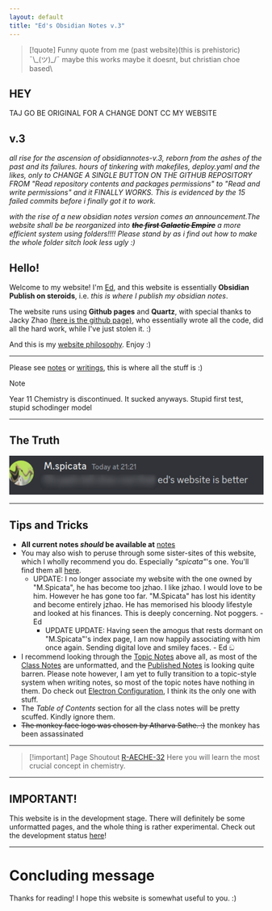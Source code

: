 ```yaml
---
layout: default
title: "Ed's Obsidian Notes v.3"
---
```


> [!quote] Funny quote from me (past website)(this is prehistoric)
> ¯\\\_(ツ)\_/¯ maybe this works maybe it doesnt, but christian choe based\

## HEY
TAJ GO BE ORIGINAL FOR A CHANGE DONT CC MY WEBSITE

## v.3
*all rise for the ascension of obsidiannotes-v.3, reborn from the ashes of the past and its failures. hours of tinkering with makefiles, deploy.yaml and the likes, only to CHANGE A SINGLE BUTTON ON THE GITHUB REPOSITORY FROM "Read repository contents and packages permissions" to "Read and write permissions" and it FINALLY WORKS. This is evidenced by the 15 failed commits before i finally got it to work.*

*with the rise of a new obsidian notes version comes an announcement.The website shall be be reorganized into **~~the first Galactic Empire~~** a more efficient system using folders!!!! Please stand by as i find out how to make the whole folder sitch look less ugly :)*

## Hello!

Welcome to my website! I'm [Ed](about.md), and this website is essentially **Obsidian Publish on steroids**, i.e. *this is where I publish my obsidian notes*. 

The website runs using **Github pages** and **Quartz**, with special thanks to Jacky Zhao [(here is the github page)](https://github.com/jackyzha0), who essentially wrote all the code, did all the hard work, while I've just stolen it. :)

And this is my [website philosophy](20-12-2022%20Website%20Philosophy). Enjoy :)

___

Please see [notes](notes.md) or [writings](Writings.md), this is where all the stuff is :)

> [!NOTE]
> Year 11 Chemistry is discontinued. It sucked anyways. Stupid first test, stupid schodinger model

___

## The Truth

![](000_Files/000a_images/fax.png)

___

## Tips and Tricks

- **All current notes *should* be available at** [notes](notes.md) 
- You may also wish to peruse through some sister-sites of this website, which I wholly recommend you do. Especially *"spicata"*'s one. You'll find them all [here](https://notes-coalition.github.io/).
	- UPDATE: I no longer associate my website with the one owned by "M.Spicata", he has become too jzhao. I like jzhao. I would  love to be him. However he has gone too far. "M.Spicata" has lost his identity and become entirely jzhao. He has memorised his bloody lifestyle and looked at his finances. This is deeply concerning. Not poggers. - Ed
		- UPDATE UPDATE: Having seen the amogus that rests dormant on "M.Spicata"'s index page, I am now happily associating with him once again. Sending digital love and smiley faces. - Ed ඞ
- I recommend looking through the [Topic Notes](AECHE%20Topic%20Notes.md) above all, as most of the [Class Notes](AECHE%20Class%20Notes.md) are unformatted, and the [Published Notes](AECHE%20Published%20Notes.md) is looking quite barren. Please note however, I am yet to fully transition to a topic-style system when writing notes, so most of the topic notes have nothing in them. Do check out [Electron Configuration](Electron%20Configuration.md), I think its the only one with stuff.
- The *Table of Contents* section for all the class notes will be pretty scuffed.  Kindly ignore them.
- ~~The monkey face logo was chosen by Atharva Sathe. :)~~ the monkey has been assassinated

___

> [!important] Page Shoutout
> [R-AECHE-32](R-AECHE-32.md)
> Here you will learn the most crucial concept in chemistry.

___

## IMPORTANT!

This website is in the development stage. There will definitely be some unformatted pages, and the whole thing is rather experimental. Check out the development status [here](Development%20Status.md)!

___

# Concluding message

Thanks for reading! I hope this website is somewhat useful to you. :)

